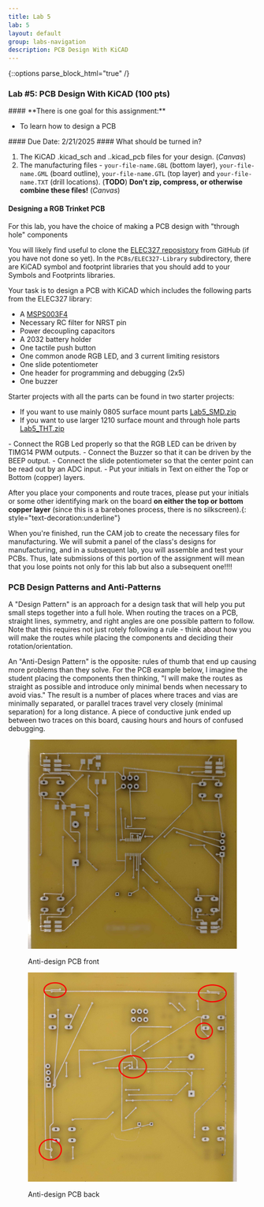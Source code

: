 ```yaml
---
title: Lab 5
lab: 5
layout: default
group: labs-navigation
description: PCB Design With KiCAD
---
```


{::options parse_block_html="true" /}

### Lab #5: PCB Design With KiCAD (100 pts)

<div class="alert alert-info" role="alert">
#### **There is one goal for this assignment:**

  - To learn how to design a PCB
  
</div>

<div class="alert alert-danger" role="alert">
#### Due Date: 2/21/2025
#### What should be turned in?

  1. The KiCAD .kicad_sch and ..kicad_pcb files for your design. (_Canvas_)
  2. The manufacturing files - `your-file-name.GBL` (bottom layer), `your-file-name.GML` (board
  outline), `your-file-name.GTL` (top layer) and `your-file-name.TXT` (drill locations). (**TODO**)
  **Don't zip, compress, or otherwise combine these files!** (_Canvas_)

</div>

#### Designing a RGB Trinket PCB

For this lab, you have the choice of making a PCB design with "through hole" components

You will likely find useful to clone the [ELEC327 reposistory](https://github.com/ckemere/ELEC327) from
GitHub (if you have not done so yet). In the `PCBs/ELEC327-Library` subdirectory, there are KiCAD symbol and 
footprint libraries that you should add to your Symbols and Footprints libraries.

Your task is to design a PCB with KiCAD which includes the following parts from the ELEC327 library:
   - A [MSPS003F4](https://www.ti.com/lit/ds/symlink/mspm0c1104.pdf)
   - Necessary RC filter for NRST pin
   - Power decoupling capacitors
   - A 2032 battery holder
   - One tactile push button 
   - One common anode RGB LED, and 3 current limiting resistors
   - One slide potentiometer
   - One header for programming and debugging (2x5)
   - One buzzer

Starter projects with all the parts can be found in two starter projects:
   - If you want to use mainly 0805 surface mount parts [Lab5_SMD.zip](Lab5_SMD.zip)
   - If you want to use larger 1210 surface mount and through hole parts [Lab5_THT.zip](Lab5_THT.zip)

<div class="alert alert-info" role="alert">
   - Connect the RGB Led properly so that the RGB LED can be driven by TIMG14 PWM outputs.
   - Connect the Buzzer so that it can be driven by the BEEP output.
   - Connect the slide potentiometer so that the center point can be read out by an ADC input.
   - Put your initials in Text on either the Top or Bottom  (copper) layers.
</div>

<!--
Eagle comes with a good number of parts, but not all that you need. You can either
create a personal library for parts you make or add them to the ELEC327 library. Once you have
created/opened the library, start with the "symbol". Make sure to adequately labels the various
connections.  For reference, note that Digikey may provide an Eagle part design for the deisgn using an "Ultralibrarian"
script or a SnapEDA file. Feel free to make use of these, but you MUST DOUBLE CHECK the
design!!!! You shouldn't need to do this for this lab.

Next, then create a `.brd` file and route all of the connections. Keep in mind that the
battery package is solid and plastic, so you should not place any parts on top of it. One
solution is to put everything but the battery on one side of the PCB and the battery on the
other. Try to make the final board approximately square/circular, with a diameter of 20-40 mm.
After routing, check to make sure that it passes the electrical rule check (ERC) and design rule
check (DRC), using the DRC rules given in the `PCBS/AdvancedCircuitsBarebones.dru` rule file in the
github repository.

-->

After you place your components and route traces, please put your initials or some other
identifying mark on the board **on either the top or bottom copper layer** (since this is a
barebones process, there is no silkscreen).{: style="text-decoration:underline"}

When you're finished, run the CAM job to create the necessary files for manufacturing. We will 
submit a panel of the class's designs for manufacturing, and in a subsequent lab, you will assemble 
and test your PCBs. Thus, late submissions of this portion of the assignment will mean that you lose 
points not only for this lab but also a subsequent one!!!!

### PCB Design Patterns and Anti-Patterns

A "Design Pattern" is an approach for a design task that will help you put small steps together
into a full hole. When routing the traces on a PCB, straight lines, symmetry, and right angles
are one possible pattern to follow. Note that this requires not just rotely following a rule -
think about how you will make the routes while placing the components and deciding their
rotation/orientation.

An "Anti-Design Pattern" is the opposite: rules of thumb that end up causing more problems than
they solve. For the PCB example below, I imagine the student placing the components then
thinking, "I will make the routes as straight as possible and introduce only minimal bends when
necessary to avoid vias." The result is a number of places where traces and vias are minimally
separated, or parallel traces travel very closely (minimal separation) for a long distance. A
piece of conductive junk ended up between two traces on this board, causing hours and hours of
confused debugging.


<div class="row">
<div class="col-md-6 col-sm-6 col-xs-6">
<figure class="figure">
<a href="PCB-Antidesign-Front.jpg"> <img src="PCB-Antidesign-Front.jpg" class="figure-img
img-fluid rounded" alt="PCB Example Front"></a>
<figcaption class="figure-caption"><p>Anti-design PCB front</p></figcaption>
</figure>
</div>
<div class="col-md-6 col-sm-6 col-xs-6">
<figure class="figure">
<a href="PCB-Antidesign-Back.jpg"> <img src="PCB-Antidesign-Back.jpg" class="figure-img
img-fluid rounded" alt="PCB Example Back"></a>
<figcaption class="figure-caption"><p>Anti-design PCB back</p></figcaption>
</figure>
</div>
</div>
